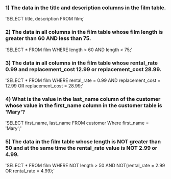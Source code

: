### 1) The data in the title and description columns in the film table.
'SELECT title, description FROM film;'

### 2) The data in all columns in the film table whose film length is greater than 60 AND less than 75.
'SELECT * FROM film WHERE length > 60 AND length < 75;'

### 3) The data in all columns in the film table whose rental_rate 0.99 and replacement_cost 12.99 or replacement_cost 28.99.
'SELECT * FROM film WHERE rental_rate = 0.99 AND replacement_cost = 12.99 OR replacement_cost = 28.99;'

### 4) What is the value in the last_name column of the customer whose value in the first_name column in the customer table is 'Mary'?
'SELECT first_name, last_name FROM customer Where first_name = 'Mary';'

### 5) The data in the film table whose length is NOT greater than 50 and at the same time the rental_rate value is NOT 2.99 or 4.99.
'SELECT * FROM film WHERE NOT length > 50 AND NOT(rental_rate = 2.99 OR rental_rate = 4.99);'
